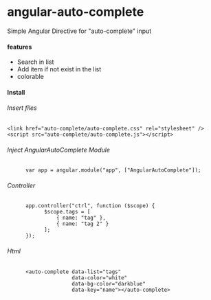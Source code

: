 # angular-auto-complete
Simple Angular Directive for "auto-complete" input

<h4>features</h4>

  <ul>
    <li>Search in list</li>
    <li>Add item if not exist in the list</li>
    <li>colorable</li>
  </ul>

<h4>Install</h4>

  <h6>Insert files</h6>

    <link href="auto-complete/auto-complete.css" rel="stylesheet" />
    <script src="auto-complete/auto-complete.js"></script>

  <h6>Inject AngularAutoComplete Module</h6>
  
          var app = angular.module("app", ["AngularAutoComplete"]);
    
  <h6>Controller</h6>  
  
          app.controller("ctrl", function ($scope) {
                $scope.tags = [
                    { name: "tag" },
                    { name: "tag 2" }
                ];
          });
    
  <h6>Html</h6>
  
          <auto-complete data-list="tags" 
                         data-color="white" 
                         data-bg-color="darkblue" 
                         data-key="name"></auto-complete>
                                               
